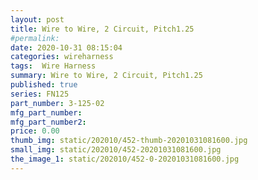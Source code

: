 ```yaml
---
layout: post
title: Wire to Wire, 2 Circuit, Pitch1.25
#permalink: 
date: 2020-10-31 08:15:04
categories: wireharness
tags:  Wire Harness
summary: Wire to Wire, 2 Circuit, Pitch1.25
published: true 
series: FN125
part_number: 3-125-02
mfg_part_number: 
mfg_part_number2: 
price: 0.00
thumb_img: static/202010/452-thumb-20201031081600.jpg
small_img: static/202010/452-20201031081600.jpg
the_image_1: static/202010/452-0-20201031081600.jpg
---
```



